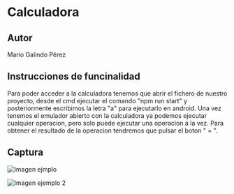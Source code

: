 # Calculadora

## Autor
Mario Galindo Pérez

## Instrucciones de funcinalidad

Para poder acceder a la calculadora tenemos que abrir el fichero de nuestro proyecto, desde el cmd ejecutar el comando "npm run start" y posteriormente escribimos la letra "a" para ejecutarlo en android.
Una vez tenemos el emulador abierto con la calculadora ya podemos ejecutar cualquier operacion, pero solo puede ejecutar una operacion a la vez. Para obtener el resultado de la operacion tendremos que pulsar el boton " = ".



## Captura

![Imagen ejmplo](https://private-user-images.githubusercontent.com/126110074/392540627-3aed5d75-4fde-4502-8dd0-fe85f5f3b6db.png?jwt=eyJhbGciOiJIUzI1NiIsInR5cCI6IkpXVCJ9.eyJpc3MiOiJnaXRodWIuY29tIiwiYXVkIjoicmF3LmdpdGh1YnVzZXJjb250ZW50LmNvbSIsImtleSI6ImtleTUiLCJleHAiOjE3MzMzNDEwNTYsIm5iZiI6MTczMzM0MDc1NiwicGF0aCI6Ii8xMjYxMTAwNzQvMzkyNTQwNjI3LTNhZWQ1ZDc1LTRmZGUtNDUwMi04ZGQwLWZlODVmNWYzYjZkYi5wbmc_WC1BbXotQWxnb3JpdGhtPUFXUzQtSE1BQy1TSEEyNTYmWC1BbXotQ3JlZGVudGlhbD1BS0lBVkNPRFlMU0E1M1BRSzRaQSUyRjIwMjQxMjA0JTJGdXMtZWFzdC0xJTJGczMlMkZhd3M0X3JlcXVlc3QmWC1BbXotRGF0ZT0yMDI0MTIwNFQxOTMyMzZaJlgtQW16LUV4cGlyZXM9MzAwJlgtQW16LVNpZ25hdHVyZT1mMzcxYTJhYTI3MTYzZjljMmNiZjY5NjBlODU5OTJlY2MxZWU2NTYwYmMzNGY1YjlkZGYyZDY3NWMxMjE4Y2E2JlgtQW16LVNpZ25lZEhlYWRlcnM9aG9zdCJ9.XWCLdFshsqONgqckA3yJ4R1w5QxT-yOve0cyJ5Yj_wI)

![Imagen ejemplo 2](https://private-user-images.githubusercontent.com/126110074/392541086-306f02c4-6f7f-4874-b052-6804fcbb3ed0.png?jwt=eyJhbGciOiJIUzI1NiIsInR5cCI6IkpXVCJ9.eyJpc3MiOiJnaXRodWIuY29tIiwiYXVkIjoicmF3LmdpdGh1YnVzZXJjb250ZW50LmNvbSIsImtleSI6ImtleTUiLCJleHAiOjE3MzMzNDExNTQsIm5iZiI6MTczMzM0MDg1NCwicGF0aCI6Ii8xMjYxMTAwNzQvMzkyNTQxMDg2LTMwNmYwMmM0LTZmN2YtNDg3NC1iMDUyLTY4MDRmY2JiM2VkMC5wbmc_WC1BbXotQWxnb3JpdGhtPUFXUzQtSE1BQy1TSEEyNTYmWC1BbXotQ3JlZGVudGlhbD1BS0lBVkNPRFlMU0E1M1BRSzRaQSUyRjIwMjQxMjA0JTJGdXMtZWFzdC0xJTJGczMlMkZhd3M0X3JlcXVlc3QmWC1BbXotRGF0ZT0yMDI0MTIwNFQxOTM0MTRaJlgtQW16LUV4cGlyZXM9MzAwJlgtQW16LVNpZ25hdHVyZT0wYWVmNmU2MGI0MWM3NTQxMzM4MWY3NjgyYTFkMzM0NzM0YTkzNzBiNGQ2NDE5MDUxZTAwOWVkYTlmMmM2NWM4JlgtQW16LVNpZ25lZEhlYWRlcnM9aG9zdCJ9.NawVoAt5Hp7j0YxVy4YdCoHoE__wyEPzVhFTWeTHVho)

